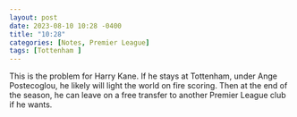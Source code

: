 ```yaml
---
layout: post
date: 2023-08-10 10:28 -0400
title: "10:28"
categories: [Notes, Premier League]
tags: [Tottenham ]
---
```


This is the problem for Harry Kane. If he stays at Tottenham, under Ange Postecoglou, he likely will light the world on fire scoring. Then at the end of the season, he can leave on a free transfer to another Premier League club if he wants. 


